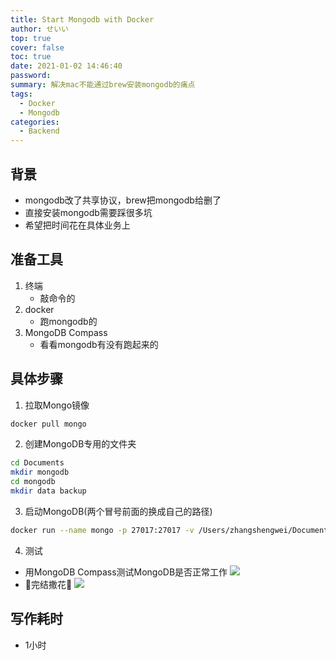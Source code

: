 ```yaml
---
title: Start Mongodb with Docker
author: せいい
top: true
cover: false
toc: true
date: 2021-01-02 14:46:40
password:
summary: 解决mac不能通过brew安装mongodb的痛点
tags:
  - Docker
  - Mongodb
categories:
  - Backend
---
```


## 背景
* mongodb改了共享协议，brew把mongodb给删了
* 直接安装mongodb需要踩很多坑
* 希望把时间花在具体业务上

## 准备工具
1. 终端
    * 敲命令的
2. docker
    * 跑mongodb的
3. MongoDB Compass
    * 看看mongodb有没有跑起来的

## 具体步骤
1. 拉取Mongo镜像
```bash
docker pull mongo
```

2. 创建MongoDB专用的文件夹
```bash
cd Documents
mkdir mongodb
cd mongodb
mkdir data backup
```

3. 启动MongoDB(两个冒号前面的换成自己的路径)
```bash
docker run --name mongo -p 27017:27017 -v /Users/zhangshengwei/Documents/mongodb/data:/data/db -v /Users/zhangshengwei/Documents/mongodb/backup:/data/backup -d mongo
```

4. 测试
* 用MongoDB Compass测试MongoDB是否正常工作
![](testconnect.png)
* 🎉完结撒花🎉
![](connectsuccess.png)

## 写作耗时
* 1小时
